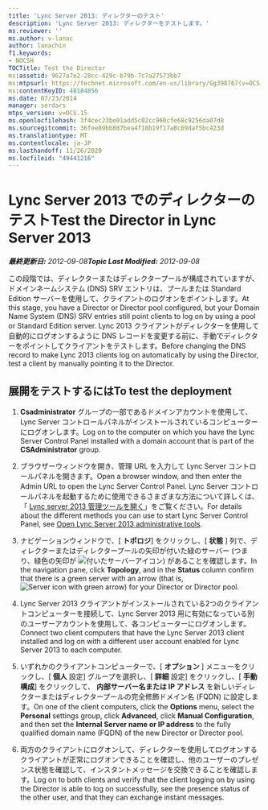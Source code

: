 ```yaml
---
title: 'Lync Server 2013: ディレクターのテスト'
description: 'Lync Server 2013: ディレクターをテストします。'
ms.reviewer: ''
ms.author: v-lanac
author: lanachin
f1.keywords:
- NOCSH
TOCTitle: Test the Director
ms:assetid: 9627a7e2-28cc-429c-b79b-7c7a27573bb7
ms:mtpsurl: https://technet.microsoft.com/en-us/library/Gg398767(v=OCS.15)
ms:contentKeyID: 48184856
ms.date: 07/23/2014
manager: serdars
mtps_version: v=OCS.15
ms.openlocfilehash: 3f4cec23be01add5c02cc960cfe68c9256da07d8
ms.sourcegitcommit: 36fee89bb887bea4f18b19f17a8c69daf5bc423d
ms.translationtype: MT
ms.contentlocale: ja-JP
ms.lasthandoff: 11/26/2020
ms.locfileid: "49441216"
---
```

# <a name="test-the-director-in-lync-server-2013"></a><span data-ttu-id="16853-103">Lync Server 2013 でのディレクターのテスト</span><span class="sxs-lookup"><span data-stu-id="16853-103">Test the Director in Lync Server 2013</span></span>

<div data-xmlns="http://www.w3.org/1999/xhtml">

<div class="topic" data-xmlns="http://www.w3.org/1999/xhtml" data-msxsl="urn:schemas-microsoft-com:xslt" data-cs="https://msdn.microsoft.com/">

<div data-asp="https://msdn2.microsoft.com/asp">



</div>

<div id="mainSection">

<div id="mainBody"><span data-ttu-id="16853-104">

<span> </span></span><span class="sxs-lookup"><span data-stu-id="16853-104">

<span> </span></span></span>

<span data-ttu-id="16853-105">_**最終更新日:** 2012-09-08_</span><span class="sxs-lookup"><span data-stu-id="16853-105">_**Topic Last Modified:** 2012-09-08_</span></span>

<span data-ttu-id="16853-106">この段階では、ディレクターまたはディレクタープールが構成されていますが、ドメインネームシステム (DNS) SRV エントリは、プールまたは Standard Edition サーバーを使用して、クライアントのログオンをポイントします。</span><span class="sxs-lookup"><span data-stu-id="16853-106">At this stage, you have a Director or Director pool configured, but your Domain Name System (DNS) SRV entries still point clients to log on by using a pool or Standard Edition server.</span></span> <span data-ttu-id="16853-107">Lync 2013 クライアントがディレクターを使用して自動的にログオンするように DNS レコードを変更する前に、手動でディレクターをポイントしてクライアントをテストします。</span><span class="sxs-lookup"><span data-stu-id="16853-107">Before changing the DNS record to make Lync 2013 clients log on automatically by using the Director, test a client by manually pointing it to the Director.</span></span>

<div>

## <a name="to-test-the-deployment"></a><span data-ttu-id="16853-108">展開をテストするには</span><span class="sxs-lookup"><span data-stu-id="16853-108">To test the deployment</span></span>

1.  <span data-ttu-id="16853-109">**Csadministrator** グループの一部であるドメインアカウントを使用して、Lync Server コントロールパネルがインストールされているコンピューターにログオンします。</span><span class="sxs-lookup"><span data-stu-id="16853-109">Log on to the computer on which you have the Lync Server Control Panel installed with a domain account that is part of the **CSAdministrator** group.</span></span>

2.  <span data-ttu-id="16853-110">ブラウザーウィンドウを開き、管理 URL を入力して Lync Server コントロールパネルを開きます。</span><span class="sxs-lookup"><span data-stu-id="16853-110">Open a browser window, and then enter the Admin URL to open the Lync Server Control Panel.</span></span> <span data-ttu-id="16853-111">Lync Server コントロールパネルを起動するために使用できるさまざまな方法について詳しくは、「 [Lync server 2013 管理ツールを開く](lync-server-2013-open-lync-server-administrative-tools.md)」をご覧ください。</span><span class="sxs-lookup"><span data-stu-id="16853-111">For details about the different methods you can use to start Lync Server Control Panel, see [Open Lync Server 2013 administrative tools](lync-server-2013-open-lync-server-administrative-tools.md).</span></span>

3.  <span data-ttu-id="16853-112">ナビゲーションウィンドウで、[ **トポロジ**] をクリックし、[ **状態** ] 列で、ディレクターまたはディレクタープールの矢印が付いた緑のサーバー (つまり、緑色の矢印が ![付いたサーバーアイコン](images/Gg398767.2263cdb7-7e60-457a-a528-a3a082bd051b(OCS.15).jpg "緑色の矢印が付いたサーバーアイコン")) があることを確認します。</span><span class="sxs-lookup"><span data-stu-id="16853-112">In the navigation pane, click **Topology**, and in the **Status** column confirm that there is a green server with an arrow (that is, ![Server icon with green arrow](images/Gg398767.2263cdb7-7e60-457a-a528-a3a082bd051b(OCS.15).jpg "Server icon with green arrow")) for your Director or Director pool.</span></span>

4.  <span data-ttu-id="16853-113">Lync Server 2013 クライアントがインストールされている2つのクライアントコンピューターを接続して、Lync Server 2013 用に有効になっている別のユーザーアカウントを使用して、各コンピューターにログオンします。</span><span class="sxs-lookup"><span data-stu-id="16853-113">Connect two client computers that have the Lync Server 2013 client installed and log on with a different user account enabled for Lync Server 2013 to each computer.</span></span>

5.  <span data-ttu-id="16853-114">いずれかのクライアントコンピューターで、[ **オプション** ] メニューをクリックし、[ **個人** 設定] グループを選択し、[ **詳細** 設定] をクリックし、[ **手動構成**] をクリックして、 **内部サーバー名または IP アドレス** を新しいディレクターまたはディレクタープールの完全修飾ドメイン名 (FQDN) に設定します。</span><span class="sxs-lookup"><span data-stu-id="16853-114">On one of the client computers, click the **Options** menu, select the **Personal** settings group, click **Advanced**, click **Manual Configuration**, and then set the **Internal Server name or IP address** to the fully qualified domain name (FQDN) of the new Director or Director pool.</span></span>

6.  <span data-ttu-id="16853-115">両方のクライアントにログオンして、ディレクターを使用してログオンするクライアントが正常にログオンできることを確認し、他のユーザーのプレゼンス状態を確認して、インスタントメッセージを交換できることを確認します。</span><span class="sxs-lookup"><span data-stu-id="16853-115">Log on to both clients and verify that the client logging on by using the Director is able to log on successfully, see the presence status of the other user, and that they can exchange instant messages.</span></span>

<span data-ttu-id="16853-116"></div>

</div>

<span> </span>

</div>

</div>

</span><span class="sxs-lookup"><span data-stu-id="16853-116"></div>

</div>

<span> </span>

</div>

</div>

</span></span></div>

